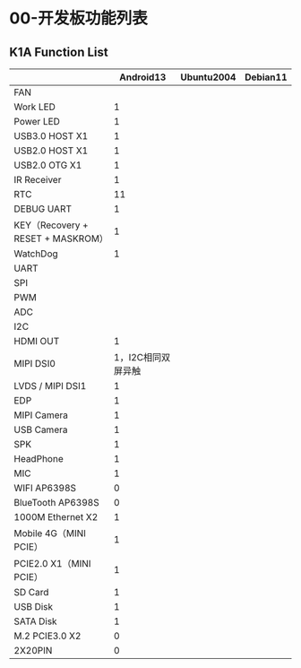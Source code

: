 # 00-开发板功能列表





## K1A Function List

|                                   | Android13          | Ubuntu2004 | Debian11 |
| --------------------------------- | ------------------ | ---------- | -------- |
| FAN                               |                    |            |          |
| Work LED                          | 1                  |            |          |
| Power LED                         | 1                  |            |          |
| USB3.0 HOST X1                    | 1                  |            |          |
| USB2.0 HOST X1                    | 1                  |            |          |
| USB2.0 OTG X1                     | 1                  |            |          |
| IR Receiver                       | 1                  |            |          |
| RTC                               | 11                 |            |          |
| DEBUG UART                        | 1                  |            |          |
| KEY（Recovery + RESET + MASKROM） | 1                  |            |          |
| WatchDog                          | 1                  |            |          |
| UART                              |                    |            |          |
| SPI                               |                    |            |          |
| PWM                               |                    |            |          |
| ADC                               |                    |            |          |
| I2C                               |                    |            |          |
| HDMI OUT                          | 1                  |            |          |
| MIPI DSI0                         | 1，I2C相同双屏异触 |            |          |
| LVDS / MIPI DSI1                  | 1                  |            |          |
| EDP                               | 1                  |            |          |
| MIPI Camera                       | 1                  |            |          |
| USB Camera                        | 1                  |            |          |
| SPK                               | 1                  |            |          |
| HeadPhone                         | 1                  |            |          |
| MIC                               | 1                  |            |          |
| WIFI AP6398S                      | 0                  |            |          |
| BlueTooth AP6398S                 | 0                  |            |          |
| 1000M Ethernet X2                 | 1                  |            |          |
| Mobile 4G（MINI PCIE）            | 1                  |            |          |
| PCIE2.0 X1（MINI PCIE）           | 1                  |            |          |
| SD Card                           | 1                  |            |          |
| USB Disk                          | 1                  |            |          |
| SATA Disk                         | 1                  |            |          |
| M.2 PCIE3.0 X2                    | 0                  |            |          |
| 2X20PIN                           | 0                  |            |          |
